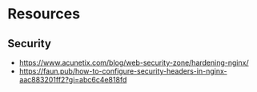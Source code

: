 # Resources

## Security
* https://www.acunetix.com/blog/web-security-zone/hardening-nginx/
* https://faun.pub/how-to-configure-security-headers-in-nginx-aac883201ff2?gi=abc6c4e818fd
